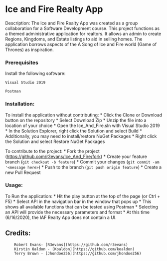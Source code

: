 # Ice and Fire Realty App

Description: The Ice and Fire Realty App was created as a group collaboration for a Software Development course. This project functions as a themed administrative application for realtors. It allows an admin to create Regions, Kingdoms, and Estate listings to aid in selling homes. The application borrows aspects of the A Song of Ice and Fire world (Game of Thrones) as inspiration.


### Prerequisites
Install the following software:
```
Visual Studio 2019
```
```
Postman
```

### Installation: 

To install the application without contributing:
    * Click the Clone or Download button on the repository
    * Select Download Zip
    * Unzip the file into a location of your choice
    * Open the Ice_And_Fire.sln with Visual Studio 2019
    * In the Solution Explorer, right click the Solution and select Build
    * Additionally, you may need to install/restore NuGet Packages
          * Right click the Solution and select Restore NuGet Packages 
    
To contribute to the project:
    * Fork the project (<https://github.com/r3evans/Ice_And_Fire/fork>)
    * Create your feature branch (`git checkout -b feature`)
    * Commit your changes (`git commit -am '<message here>`)
    * Push to the branch (`git push origin feature`)
    * Create a new Pull Request

### Usage:

To Run the application:
    * Hit the play button at the top of the page (or Ctrl + F5)
    * Select API in the navigation bar in the window that pops up
    * This shows all available functions that can be tested using Postman
    * Selecting an API will provide the necessary parameters and format
    * At this time (6/16/2020), the IAF Realty App does not contain a UI.

## Credits: 

        Robert Evans- [R3evans](https://github.com/r3evans)
        Kirstin Oaldon - [Koaldon](https://github.com/koaldon)
        Terry Brown - [Jhondoe256](https://github.com/jhondoe256)
